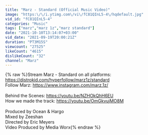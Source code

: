 ```yaml
---
title: "Marz - Standard (Official Music Video)"
image: "https:\/\/i.ytimg.com\/vi\/fC81QInL5-4\/hqdefault.jpg"
vid_id: "fC81QInL5-4"
categories: "Music"
tags: ["marz","marz 1z","marz standard"]
date: "2021-10-10T13:14:07+03:00"
vid_date: "2021-09-19T20:00:21Z"
duration: "PT3M15S"
viewcount: "27525"
likeCount: "4615"
dislikeCount: "32"
channel: "Marz"
---
```

{% raw %}Stream Marz - Standard on all platforms: <a rel="nofollow" target="blank" href="https://distrokid.com/hyperfollow/marz1z/standard">https://distrokid.com/hyperfollow/marz1z/standard</a><br />Follow Marz: <a rel="nofollow" target="blank" href="https://www.instagram.com/marz.1z/">https://www.instagram.com/marz.1z/</a><br /><br />Behind the Scenes: <a rel="nofollow" target="blank" href="https://youtu.be/NZHOkQhH6EU">https://youtu.be/NZHOkQhH6EU</a><br />How we made the track: <a rel="nofollow" target="blank" href="https://youtu.be/OmGkvujMO8M">https://youtu.be/OmGkvujMO8M</a><br /><br />Produced by Ocean &amp; Hargo<br />Mixed by Zeeshan<br />Directed by Eric Meyers<br />Video Produced by Media Worx{% endraw %}
